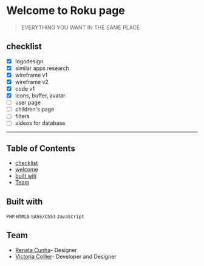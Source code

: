 # Welcome to Roku page

> EVERYTHING YOU WANT IN THE SAME PLACE

## checklist

- [x] logodesign
- [x] similar apps research
- [x] wireframe v1
- [x] wireframe v2
- [x] code v1
- [x] icons, buffer, avatar
- [ ] user page
- [ ] children's page
- [ ] filters
- [ ] videos for database

---


## Table of Contents

- [checklist](#checklist)
- [welcome](#welcome)
- [built witj](#builtwith)
- [Team](#team)



## Built with

```PHP```
```HTML5```
```SASS/CSS3```
```JavaScript```



## Team
- [Renata Cunha](https://github.com/Re-01)- Designer
- [Victoria Collier](https://github.com/vcollier)- Developer and Designer
